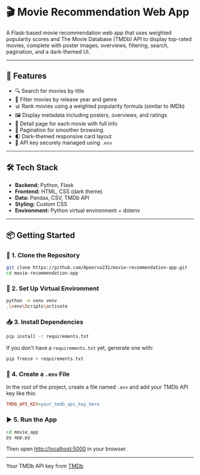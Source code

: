# 🎬 Movie Recommendation Web App

A Flask-based movie recommendation web app that uses weighted popularity scores and The Movie Database (TMDb) API to display top-rated movies, complete with poster images, overviews, filtering, search, pagination, and a dark-themed UI.

---

## 🚀 Features

- 🔍 Search for movies by title  
- 🎯 Filter movies by release year and genre  
- 📊 Rank movies using a weighted popularity formula (similar to IMDb)  
- 🖼️ Display metadata including posters, overviews, and ratings  
- 📄 Detail page for each movie with full info  
- 📃 Pagination for smoother browsing  
- 🌓 Dark-themed responsive card layout  
- 🔐 API key securely managed using `.env`

---

## 🛠 Tech Stack

- **Backend:** Python, Flask  
- **Frontend:** HTML, CSS (dark theme)  
- **Data:** Pandas, CSV, TMDb API  
- **Styling:** Custom CSS  
- **Environment:** Python virtual environment + dotenv

---

## 📦 Getting Started

### 📁 1. Clone the Repository

```bash
git clone https://github.com/Apoorva231/movie-recommendation-app.git
cd movie-recommendation-app
```

### 🧪 2. Set Up Virtual Environment

```bash
python -m venv venv
.\venv\Scripts\activate
```

### 📥 3. Install Dependencies

```bash
pip install -r requirements.txt
```

If you don’t have a `requirements.txt` yet, generate one with:

```bash
pip freeze > requirements.txt
```

### 🔐 4. Create a `.env` File

In the root of the project, create a file named `.env` and add your TMDb API key like this:

```ini
TMDB_API_KEY=your_tmdb_api_key_here
```

### ▶️ 5. Run the App

```bash
cd movie_app
py app.py
```

Then open [http://localhost:5000](http://localhost:5000) in your browser.

---


Your TMDb API key from [TMDb](https://www.themoviedb.org/documentation/api) 

